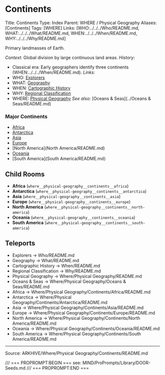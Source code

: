# Continents

Title: Continents
Type: Index
Parent: WHERE / Physical Geography
Aliases: [Continents]
Tags: [WHERE]
Links: [WHO:../../../Who/README.md, WHAT:../../../What/README.md, WHEN:../../../When/README.md, WHY:../../../Why/README.md]

Primary landmasses of Earth.

_Context:_ Global division by large continuous land areas.
_History:_
- Classical era: Early geographers identify three continents (WHEN:../../../When/README.md).
_Links:_
- WHO: [Explorers](../../../Who/README.md)
- WHAT: [Geography](../../../What/README.md)
- WHEN: [Cartographic History](../../../When/README.md)
- WHY: [Regional Classification](../../../Why/README.md)
- WHERE: [Physical Geography](../README.md)
_See also:_ [Oceans & Seas](../Oceans & Seas/README.md)

### Major Continents
- [Africa](Africa/README.md)
- [Antarctica](Antarctica/README.md)
- [Asia](Asia/README.md)
- [Europe](Europe/README.md)
- [North America](North America/README.md)
- [Oceania](Oceania/README.md)
- [South America](South America/README.md)

## Child Rooms
- **Africa** (`where__physical-geography__continents__africa`)
- **Antarctica** (`where__physical-geography__continents__antarctica`)
- **Asia** (`where__physical-geography__continents__asia`)
- **Europe** (`where__physical-geography__continents__europe`)
- **North America** (`where__physical-geography__continents__north-america`)
- **Oceania** (`where__physical-geography__continents__oceania`)
- **South America** (`where__physical-geography__continents__south-america`)

## Teleports
- Explorers → Who/README.md
- Geography → What/README.md
- Cartographic History → When/README.md
- Regional Classification → Why/README.md
- Physical Geography → Where/Physical Geography/README.md
- Oceans & Seas → Where/Physical Geography/Oceans & Seas/README.md
- Africa → Where/Physical Geography/Continents/Africa/README.md
- Antarctica → Where/Physical Geography/Continents/Antarctica/README.md
- Asia → Where/Physical Geography/Continents/Asia/README.md
- Europe → Where/Physical Geography/Continents/Europe/README.md
- North America → Where/Physical Geography/Continents/North America/README.md
- Oceania → Where/Physical Geography/Continents/Oceania/README.md
- South America → Where/Physical Geography/Continents/South America/README.md

---
Source: ARKHIVE/Where/Physical Geography/Continents/README.md

/// === PROPROMPT:BEGIN ===
see: MIND/ProPrompts/Library/DOOR-Seeds.md
/// === PROPROMPT:END ===
